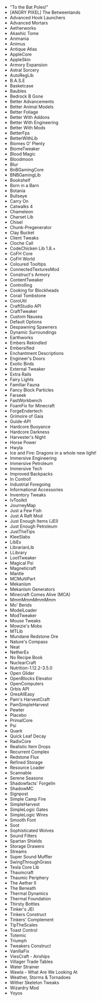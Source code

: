 - "To the Bat Poles!"
- [ANGRY PIXEL] The Betweenlands
- Advanced Hook Launchers
- Advanced Mortars
- Aetherworks
- Akashic Tome
- Animania
- Animus
- Antique Atlas
- AppleCore
- AppleSkin
- Armory Expansion
- Astral Sorcery
- AutoRegLib
- B.A.S.E
- Basketcase
- Baubles
- Bedrock B Gone
- Better Advancements
- Better Animal Models
- Better Foliage
- Better With Addons
- Better With Engineering
- Better With Mods
- BetterFps
- BetterWithLib
- Biomes O' Plenty
- BiomeTweaker
- Blood Magic
- Bloodmoon
- Blur
- BnBGamingCore
- BNBGamingLib
- Bookshelf
- Born in a Barn
- Botania
- Bullseye
- Carry On
- Catwalks 4
- Chameleon
- Charset Lib
- Chisel
- Chunk-Pregenerator
- Clay Bucket
- Client Tweaks
- Cloche Call
- CodeChicken Lib 1.8.+
- CoFH Core
- CoFH World
- Coloured Tooltips
- ConnectedTexturesMod
- Construct's Armory
- ContentTweaker
- Controlling
- Cooking for Blockheads
- Corail Tombstone
- CoroUtil
- CraftStudio API
- CraftTweaker
- Custom Nausea
- Default Options
- Despawning Spawners
- Dynamic Surroundings
- Earthworks
- Embers Rekindled
- Embersified
- Enchantment Descriptions
- Engineer's Doors
- Exotic Birds
- External Tweaker
- Extra Rails
- Fairy Lights
- Familiar Fauna
- Fancy Block Particles
- Farseek
- FastWorkbench
- FoamFix for Minecraft
- ForgeEndertech
- Grimoire of Gaia
- Guide-API
- Hardcore Buoyance
- Hardcore Darkness
- Harvester's Night
- Horse Power
- Hwyla
- Ice and Fire: Dragons in a whole new light!
- Immersive Engineering
- Immersive Petroleum
- Immersive Tech
- Improved Backpacks
- In Control!
- Industrial Foregoing
- Informational Accessories
- Inventory Tweaks
- IvToolkit
- JourneyMap
- Just a Few Fish
- Just A Raft Mod
- Just Enough Items (JEI)
- Just Enough Petroleum
- JustTheTips
- KleeSlabs
- LibEx
- LibrarianLib
- LLibrary
- LootTweaker
- Magical Psi
- Magneticraft
- Mantle
- MCMultiPart
- Mekanism
- Mekanism Generators
- Minecraft Comes Alive (MCA)
- MmmMmmMmmMmm
- Mo' Bends
- ModelLoader
- ModTweaker
- Mouse Tweaks
- Mowzie's Mobs
- MTLib
- Mundane Redstone Ore
- Nature's Compass
- Neat
- NetherEx
- No Recipe Book
- NuclearCraft
- Nutrition-1.12.2-3.5.0
- Open Glider
- OpenBlocks Elevator
- OpenComputers
- Orbis API
- OresAllEasy
- Pam's HarvestCraft
- PamSimpleHarvest
- Pewter
- Placebo
- PrimalCore
- Psi
- Quark
- Quick Leaf Decay
- RadixCore
- Realistic Item Drops
- Recurrent Complex
- Redstone Flux
- Refined Storage
- Resource Loader
- Scannable
- Serene Seasons
- Shadowfacts' Forgelin
- ShadowMC
- Signpost
- Simple Camp Fire
- SimpleHarvest
- SimpleLogic Gates
- SimpleLogic Wires
- Smooth Font
- Soot
- Sophisticated Wolves
- Sound Filters
- Spartan Shields
- Storage Drawers
- Streams
- Super Sound Muffler
- SwingThroughGrass
- Tesla Core Lib
- Thaumcraft
- Thaumic Periphery
- The Aether II
- The Beneath
- Thermal Dynamics
- Thermal Foundation
- Thirsty Bottles
- Tinker's JEI
- Tinkers Construct
- Tinkers' Complement
- TipTheScales
- Toast Control
- Totemic
- Triumph
- Tweakers Construct
- VanillaFix
- ViesCraft - Airships
- Villager Trade Tables
- Water Strainer
- Wawla - What Are We Looking At
- Weather, Storms & Tornadoes
- Wither Skeleton Tweaks
- Wizardry Mod
- Yoyos
